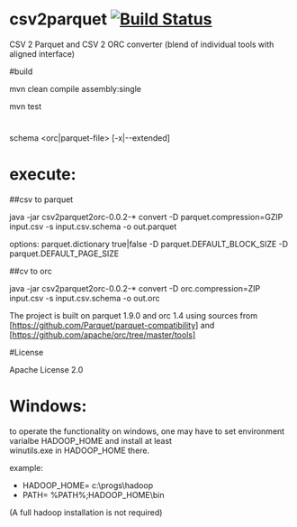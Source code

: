 # csv2parquet   [![Build Status](https://travis-ci.org/jfseb/csv2parquet2orc.svg?branch=master)](https://travis-ci.org/jfseb/csv2parquet2orc)

CSV 2 Parquet and CSV 2 ORC converter 
(blend of individual tools with aligned interface) 

#build 

mvn clean compile assembly:single

mvn test

# 

schema <orc|parquet-file>   [-x|--extended]

# execute: 


##csv to parquet

java -jar csv2parquet2orc-0.0.2-*   convert  -D parquet.compression=GZIP   input.csv  -s input.csv.schema -o out.parquet 

options: 
   parquet.dictionary  true|false
-D parquet.DEFAULT_BLOCK_SIZE <int> 
-D parquet.DEFAULT_PAGE_SIZE <int>

##cv to orc 

java -jar csv2parquet2orc-0.0.2-*   convert  -D orc.compression=ZIP   input.csv  -s input.csv.schema -o out.orc 




The project is built on parquet 1.9.0 
and orc 1.4 
using sources from [https://github.com/Parquet/parquet-compatibility]
and                [https://github.com/apache/orc/tree/master/tools]


#License

Apache License 2.0


# Windows: 

to operate the functionality on windows, one may have to set 
environment varialbe HADOOP_HOME and install at least  
  winutils.exe in HADOOP_HOME  there. 
  
  example:

 - HADOOP_HOME=   c:\progs\hadoop
 - PATH= %PATH%;HADOOP_HOME\bin 

(A full hadoop installation is not required)




